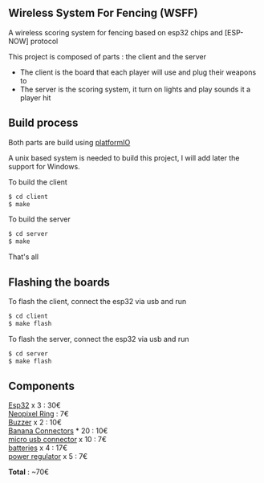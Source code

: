 ## Wireless System For Fencing (WSFF)

A wireless scoring system for fencing based on esp32 chips and [ESP-NOW] protocol

This project is composed of parts : the client and the server
- The client is the board that each player will use and plug their weapons to
- The server is the scoring system, it turn on lights and play sounds it a player hit

## Build process

Both parts are build using [platformIO](https://platformio.org/)

A unix based system is needed to build this project, I will add later the support for Windows.

To build the client
```bash
$ cd client
$ make
```
To build the server
```bash
$ cd server
$ make
```

That's all

## Flashing the boards

To flash the client, connect the esp32 via usb and run
```bash
$ cd client
$ make flash
```

To flash the server, connect the esp32 via usb and run
```bash
$ cd server
$ make flash
```

## Components
[Esp32](https://www.amazon.fr/AZ-Delivery-NodeMCU-d%C3%A9veloppement-d%C3%A9nergie-successeur/dp/B071P98VTG/ref=sr_1_3?keywords=esp32&qid=1568269992&s=gateway&sr=8-3) x 3 : 30€\
[Neopixel Ring](https://www.adafruit.com/product/1643) : 7€\
[Buzzer](https://www.amazon.fr/Saim-Lzq-3022-%C3%A9lectronique-Alarme-sonore-Buzzer/dp/B073RZFZ3P/ref=sr_1_8?__mk_fr_FR=%C3%85M%C3%85%C5%BD%C3%95%C3%91&keywords=buzzer+12v&qid=1585170020&sr=8-8) x 2 : 10€\
[Banana Connectors](https://www.amazon.co.uk/KEESIN-Binding-Amplifier-Terminal-Connector-Type-D/dp/B077T2FC7K/ref=sr_1_53?keywords=Banana+plugs&qid=1585170164&s=electronics&sr=1-53&swrs=62F105F7CFECBA9A955371224D113825) * 20 : 10€\
[micro usb connector](https://www.amazon.fr/dp/B07RDHNL9H/ref=psdc_2908498031_t1_B07GZKMPJ8) x 10 : 7€\
[batteries](https://www.amazon.fr/dp/B07KKB874V?ref=ppx_pop_mob_ap_share) x 4 : 17€\
[power regulator](https://www.amazon.fr/dp/B07DJZKMYM?ref=ppx_pop_mob_ap_share) x 5 : 7€

**Total** : ~70€